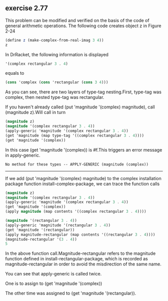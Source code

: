 ## exercise 2.77

This problem can be modified and verified on the basis of the code of general arithmetic operations.
The following code creates object z in Figure 2-24

``` Scheme
(define z (make-complex-from-real-imag 3 4))
z
```

In DrRacket, the following information is displayed
``` Scheme
'(complex rectangular 3 . 4)
```

equals to 

``` Scheme
(cons 'complex (cons 'rectangular (cons 3 4)))
```

As you can see, there are two layers of type-tag nesting.First, type-tag was complex, then nested type-tag was rectangular.

If you haven't already called (put 'magnitude '(complex) magnitude), call (magnitude z).Will call in turn

``` Scheme
(magnitude z)
(magnitude '(complex rectangular 3 . 4))
(apply-generic 'magnitude '(complex rectangular 3 . 4))
(get 'magnitude (map type-tag '((complex rectangular 3 . 4))))
(get 'magnitude '(complex))
```

In this case (get 'magnitude '(complex)) is #f.This triggers an error message in apply-generic.

```
No method for these types -- APPLY-GENERIC (magnitude (complex))
```

--------

If we add (put 'magnitude '(complex) magnitude) to the complex installation package function install-complex-package, we can trace the function calls
``` Scheme
(magnitude z)
(magnitude '(complex rectangular 3 . 4))
(apply-generic 'magnitude '(complex rectangular 3 . 4))
(get 'magnitude '(complex))
(apply magnitude (map contents '((complex rectangular 3 . 4))))

(magnitude '(rectangular 3 . 4))
(apply-generic 'magnitude '(rectangular 3 . 4))
(get 'magnitude '(rectangular))
(apply magnitude-rectangular (map contents '((rectangular 3 . 4))))
(magnitude-rectangular '(3 . 4))
5
```

In the above function call.Magnitude-rectangular refers to the magnitude function defined in install-rectangular-package, which is recorded as magnitude-rectangular in order to avoid the misdirection of the same name.

You can see that apply-generic is called twice.

One is to assign to (get 'magnitude '(complex))

The other time was assigned to (get 'magnitude '(rectangular)).
